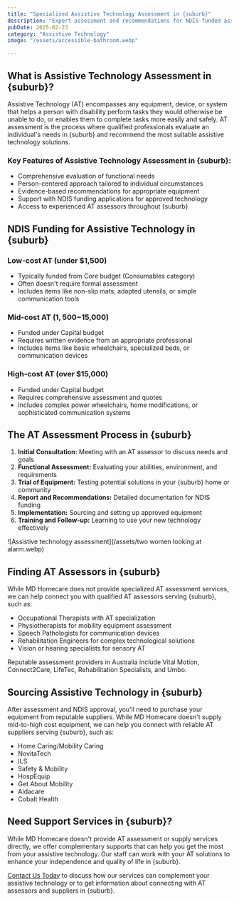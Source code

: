 ```yaml
---
title: "Specialised Assistive Technology Assessment in {suburb}"
description: "Expert assessment and recommendations for NDIS-funded assistive technology to enhance independence and quality of life for people with disability in {suburb}."
pubDate: 2025-02-23
category: "Assistive Technology"
image: "/assets/accessible-bathroom.webp"

---
```


## What is Assistive Technology Assessment in {suburb}?

Assistive Technology (AT) encompasses any equipment, device, or system that helps a person with disability perform tasks they would otherwise be unable to do, or enables them to complete tasks more easily and safely. AT assessment is the process where qualified professionals evaluate an individual's needs in {suburb} and recommend the most suitable assistive technology solutions.

### Key Features of Assistive Technology Assessment in {suburb}:

- Comprehensive evaluation of functional needs
- Person-centered approach tailored to individual circumstances
- Evidence-based recommendations for appropriate equipment
- Support with NDIS funding applications for approved technology
- Access to experienced AT assessors throughout {suburb}

## NDIS Funding for Assistive Technology in {suburb}

### Low-cost AT (under $1,500)

- Typically funded from Core budget (Consumables category)
- Often doesn't require formal assessment
- Includes items like non-slip mats, adapted utensils, or simple communication tools

### Mid-cost AT ($1,500-$15,000)

- Funded under Capital budget
- Requires written evidence from an appropriate professional
- Includes items like basic wheelchairs, specialized beds, or communication devices

### High-cost AT (over $15,000)

- Funded under Capital budget
- Requires comprehensive assessment and quotes
- Includes complex power wheelchairs, home modifications, or sophisticated communication systems

## The AT Assessment Process in {suburb}

1. **Initial Consultation:** Meeting with an AT assessor to discuss needs and goals
2. **Functional Assessment:** Evaluating your abilities, environment, and requirements
3. **Trial of Equipment:** Testing potential solutions in your {suburb} home or community
4. **Report and Recommendations:** Detailed documentation for NDIS funding
5. **Implementation:** Sourcing and setting up approved equipment
6. **Training and Follow-up:** Learning to use your new technology effectively

![Assistive technology assessment](/assets/two women looking at alarm.webp)

## Finding AT Assessors in {suburb}

While MD Homecare does not provide specialized AT assessment services, we can help connect you with qualified AT assessors serving {suburb}, such as:

- Occupational Therapists with AT specialization
- Physiotherapists for mobility equipment assessment
- Speech Pathologists for communication devices
- Rehabilitation Engineers for complex technological solutions
- Vision or hearing specialists for sensory AT

Reputable assessment providers in Australia include Vital Motion, Connect2Care, LifeTec, Rehabilitation Specialists, and Umbo.

## Sourcing Assistive Technology in {suburb}

After assessment and NDIS approval, you'll need to purchase your equipment from reputable suppliers. While MD Homecare doesn't supply mid-to-high cost equipment, we can help you connect with reliable AT suppliers serving {suburb}, such as:

- Home Caring/Mobility Caring
- NovitaTech
- ILS
- Safety & Mobility
- HospEquip
- Get About Mobility
- Aidacare
- Cobalt Health

## Need Support Services in {suburb}?

While MD Homecare doesn't provide AT assessment or supply services directly, we offer complementary supports that can help you get the most from your assistive technology. Our staff can work with your AT solutions to enhance your independence and quality of life in {suburb}.

[Contact Us Today](/contact) to discuss how our services can complement your assistive technology or to get information about connecting with AT assessors and suppliers in {suburb}. 